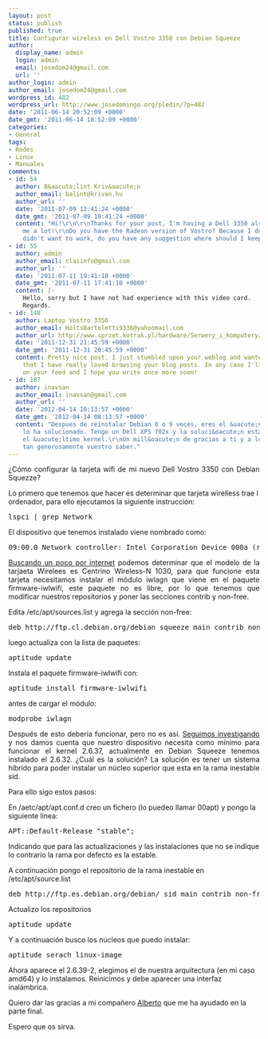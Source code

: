 ```yaml
---
layout: post
status: publish
published: true
title: Configurar wireless en Dell Vostro 3350 con Debian Squeeze
author:
  display_name: admin
  login: admin
  email: josedom24@gmail.com
  url: ''
author_login: admin
author_email: josedom24@gmail.com
wordpress_id: 482
wordpress_url: http://www.josedomingo.org/pledin/?p=482
date: '2011-06-14 20:52:09 +0000'
date_gmt: '2011-06-14 18:52:09 +0000'
categories:
- General
tags:
- Redes
- Linux
- Manuales
comments:
- id: 54
  author: B&aacute;lint Kriv&aacute;n
  author_email: balint@krivan.hu
  author_url: ''
  date: '2011-07-09 12:41:24 +0000'
  date_gmt: '2011-07-09 10:41:24 +0000'
  content: "Hi!\r\n\r\nThanks for your post, I'm having a Dell 3350 also, and it helped
    me a lot!\r\nDo you have the Radeon version of Vostro? Because I do, and aticonfig
    didn't want to work, do you have any suggestion where should I keep digging?\r\n\r\nThanks!"
- id: 55
  author: admin
  author_email: clasinfo@gmail.com
  author_url: ''
  date: '2011-07-11 19:41:10 +0000'
  date_gmt: '2011-07-11 17:41:10 +0000'
  content: |-
    Hello, sorry but I have not had experience with this video card.
    Regards.
- id: 148
  author: Laptop Vostro 3350
  author_email: HoltsBartoletti9336@yahoomail.com
  author_url: http://www.sprzet.kotrak.pl/hardware/Serwery_i_komputery/Laptopy
  date: '2011-12-31 21:45:59 +0000'
  date_gmt: '2011-12-31 20:45:59 +0000'
  content: Pretty nice post. I just stumbled upon your weblog and wanted to mention
    that I have really loved browsing your blog posts. In any case I'll be subscribing
    on your feed and I hope you write once more soon!
- id: 187
  author: inavsan
  author_email: inavsan@gmail.com
  author_url: ''
  date: '2012-04-14 10:13:57 +0000'
  date_gmt: '2012-04-14 08:13:57 +0000'
  content: "Despues de reinstalar Debian 8 o 9 veces, eres el &uacute;nico que me
    lo ha solucionado. Tengo un Dell XPS 702x y la soluci&oacute;n estaba en ponerle
    el &uacute;ltimo kernel.\r\nUn mill&oacute;n de gracias a ti y a los que compart&iacute;s
    tan generosamente vuestro saber."
---
```

<p style="text-align: justify;">&iquest;C&oacute;mo configurar la tarjeta wifi de mi nuevo Dell Vostro 3350 con Debian Squezze?</p>
<p>Lo primero que tenemos que hacer es determinar que tarjeta wirelless trae l ordenador, para ello ejecutamos la siguiente instrucci&oacute;n:</p>
<pre class="brush: bash; gutter: false; first-line: 1">lspci | grep Network</pre>
<p>El dispositivo que tenemos instalado viene nombrado como:</p>
<pre class="brush: bash; gutter: false; first-line: 1">09:00.0 Network controller: Intel Corporation Device 008a (rev 34)</pre>
<p style="text-align: justify;"><a href="http://wiki.debianchile.org/IntelWirelessAGN?action=fullsearch&amp;context=180&amp;value=linkto%3A%22IntelWirelessAGN%22">Buscando un poco por internet</a> podemos determinar que el modelo de la tarjaeta Wirelees es Centrino Wireless-N 1030, para que funcione esta tarjeta necesitamos instalar el m&oacute;dulo iwlagn que viene en el paquete firmware-iwlwifi, este paquete no es libre, por lo que tenemos que modificar nuestros repositorios y poner las secciones contrib y non-free.</p>
<p>Edita /etc/apt/sources.list y agrega la secci&oacute;n non-free:</p>
<pre class="brush: bash; gutter: false; first-line: 1">deb http://ftp.cl.debian.org/debian squeeze main contrib non-free</pre>
<p style="text-align: justify;">luego actualiza con la lista de paquetes:</p>
<p style="text-align: justify;">
<pre class="brush: bash; gutter: false; first-line: 1">aptitude update</pre>
<p>Instala el paquete firmware-iwlwifi con:</p>
<pre class="brush: bash; gutter: false; first-line: 1">aptitude install firmware-iwlwifi</pre>
<p>antes de cargar el m&oacute;dulo:</p>
<pre class="brush: bash; gutter: false; first-line: 1">modprobe iwlagn</pre>
<p style="text-align: justify;">Despu&eacute;s de esto deber&iacute;a funcionar, pero no es as&iacute;. <a href="http://intellinuxwireless.org/">Seguimos investigando</a> y nos damos cuenta que nuestro dispositivo necesita como m&iacute;nimo para funcionar el kernel 2.6.37, actualmente en Debian Squeeze tenemos instalado el 2.6.32. &iquest;Cu&aacute;l es la soluci&oacute;n? La soluci&oacute;n es tener un sistema h&iacute;brido para poder instalar un n&uacute;cleo superior que esta en la rama inestable sid.</p>
<p>Para ello sigo estos pasos:</p>
<p>En /aetc/apt/apt.conf.d creo un fichero (lo puedeo llamar 00apt) y pongo la siguiente linea:</p>
<pre class="brush: bash; gutter: false; first-line: 1">APT::Default-Release "stable";</pre>
<p>Indicando que para las actualizaciones y las instalaciones que no se indique lo contrario la rama por defecto es la estable.</p>
<p>A continuaci&oacute;n pongo el repositorio de la rama inestable en /etc/apt/source.list</p>
<pre class="brush: bash; gutter: false; first-line: 1">deb http://ftp.es.debian.org/debian/ sid main contrib non-free</pre>
<p>Actualizo los repositorios</p>
<pre class="brush: bash; gutter: false; first-line: 1">aptitude update</pre>
<p>Y a continuaci&oacute;n busco los n&uacute;cleos que puedo instalar:</p>
<pre class="brush: bash; gutter: false; first-line: 1">aptitude serach linux-image</pre>
<p>Ahora aparece el 2.6.39-2, elegimos el de nuestra arquitectura (en mi caso amd64) y lo instalamos. Reinicimos y debe aparecer una interfaz inal&aacute;mbrica.</p>
<p>Quiero dar las gracias a mi compa&ntilde;ero <a href="http://albertomolina.wordpress.com/">Alberto</a> que me ha ayudado en la parte final.</p>
<p>Espero que os sirva.</p>
